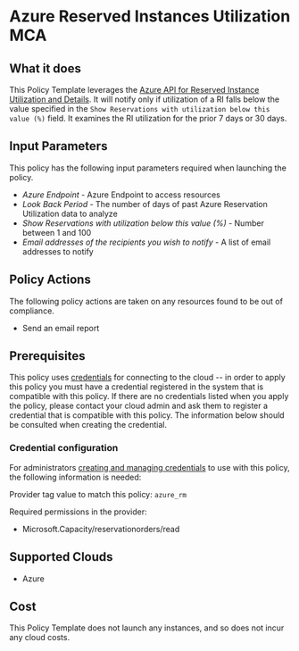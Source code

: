 # Azure Reserved Instances Utilization MCA

## What it does

This Policy Template leverages the [Azure API for Reserved Instance Utilization and Details](https://learn.microsoft.com/en-us/rest/api/reserved-vm-instances/reservation/list-all). It will notify only if utilization of a RI falls below the value specified in the `Show Reservations with utilization below this value (%)` field. It examines the RI utilization for the prior 7 days or 30 days.

## Input Parameters

This policy has the following input parameters required when launching the policy.

- *Azure Endpoint* - Azure Endpoint to access resources
- *Look Back Period* - The number of days of past Azure Reservation Utilization data to analyze
- *Show Reservations with utilization below this value (%)* - Number between 1 and 100
- *Email addresses of the recipients you wish to notify* - A list of email addresses to notify

## Policy Actions

The following policy actions are taken on any resources found to be out of compliance.

- Send an email report

## Prerequisites

This policy uses [credentials](https://docs.flexera.com/flexera/EN/Automation/ManagingCredentialsExternal.htm) for connecting to the cloud -- in order to apply this policy you must have a credential registered in the system that is compatible with this policy. If there are no credentials listed when you apply the policy, please contact your cloud admin and ask them to register a credential that is compatible with this policy. The information below should be consulted when creating the credential.

### Credential configuration

For administrators [creating and managing credentials](https://docs.flexera.com/flexera/EN/Automation/ManagingCredentialsExternal.htm) to use with this policy, the following information is needed:

Provider tag value to match this policy: `azure_rm`

Required permissions in the provider:

- Microsoft.Capacity/reservationorders/read

## Supported Clouds

- Azure

## Cost

This Policy Template does not launch any instances, and so does not incur any cloud costs.

